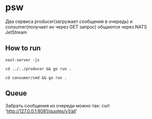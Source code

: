 # psw
Два сервиса producer(загружает сообщения в очередь) и consumer(получает их через GET запрос) общаются через NATS JetStream

## How to run ##
    nast-server -js 
    
    cd ../../producer && go run .
    
    cd consumer/cmd && go run .


## Queue
Забрать сообщения из очереди можно так: 
    curl 'http://127.0.0.1:8081/quotes/v1/all'
